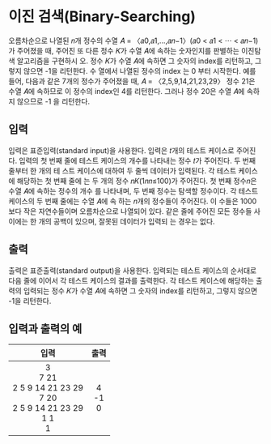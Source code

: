 # 이진 검색(Binary-Searching)

오름차순으로 나열된 𝑛개 정수의 수열 𝐴 = 〈𝑎0,𝑎1,...,𝑎𝑛−1〉(𝑎0 < 𝑎1 < ⋯ < 𝑎𝑛−1)가 주어졌을 때, 주어진 또 다른 정수 𝐾가 수열 𝐴에 속하는 숫자인지를 판별하는 이진탐색 알고리즘을 구현하시 오. 정수 𝐾가 수열 𝐴에 속하면 그 숫자의 index를 리턴하고, 그렇지 않으면 -1을 리턴한다. 수 열에서 나열된 정수의 index 는 0 부터 시작한다.
예를 들어, 다음과 같은 7개의 정수가 주어졌을 때,
𝐴 = 〈2,5,9,14,21,23,29〉
정수 21은 수열 𝐴에 속하므로 이 정수의 index인 4를 리턴한다. 그러나 정수 20은 수열 𝐴에
속하지 않으므로 -1 을 리턴한다.

## 입력

입력은 표준입력(standard input)을 사용한다. 입력은 𝑡개의 테스트 케이스로 주어진다. 입력의 첫 번째 줄에 테스트 케이스의 개수를 나타내는 정수 𝑡가 주어진다. 두 번째 줄부터 한 개의 테 스트 케이스에 대하여 두 줄씩 데이터가 입력된다. 각 테스트 케이스에 해당하는 첫 번째 줄에 는 두 개의 정수 𝑛𝐾(1𝑛𝑛≤100)가 주어진다. 첫 번째 정수𝑛은 수열 𝐴에 속하는 정수의 개수 를 나타내며, 두 번째 정수는 탐색할 정수이다. 각 테스트 케이스의 두 번째 줄에는 수열 𝐴에 속 하는 𝑛개의 정수들이 주어진다. 이 수들은 1000 보다 작은 자연수들이며 오름차순으로 나열되어 있다. 같은 줄에 주어진 모든 정수들 사이에는 한 개의 공백이 있으며, 잘못된 데이터가 입력되 는 경우는 없다.

## 출력

출력은 표준출력(standard output)을 사용한다. 입력되는 테스트 케이스의 순서대로 다음 줄에 이어서 각 테스트 케이스의 결과를 출력한다. 각 테스트 케이스에 해당하는 출력의 입력되는 정수 𝐾가 수열 𝐴에 속하면 그 숫자의 index를 리턴하고, 그렇지 않으면 -1을 리턴한다.

## 입력과 출력의 예

|                                      입력                                      |        출력        |
| :----------------------------------------------------------------------------: | :----------------: |
| 3<br/>7 21<br/>2 5 9 14 21 23 29<br/>7 20<br/>2 5 9 14 21 23 29<br/> 1 1<br/>1 | 4 <br/> -1 <br/> 0 |
